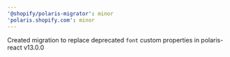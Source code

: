 ```yaml
---
'@shopify/polaris-migrator': minor
'polaris.shopify.com': minor
---
```


Created migration to replace deprecated `font` custom properties in polaris-react v13.0.0
